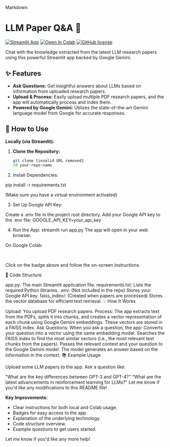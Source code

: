 Markdown
# LLM Paper Q&A 💬

[![Streamlit App](https://static.streamlit.io/badges/streamlit_badge_black_white.svg)](https://your-streamlit-share-url-here) 
[![Open In Colab](https://colab.research.google.com/assets/colab-badge.svg)](https://colab.research.google.com/github/your-github-username/your-repo-name/blob/main/app.py)
[![GitHub license](https://img.shields.io/github/license/Naereen/StrapDown.js.svg)](https://github.com/Naereen/StrapDown.js/blob/master/LICENSE)   


Chat with the knowledge extracted from the latest LLM research papers using this powerful Streamlit app backed by Google Gemini. 

## ✨ Features

- **Ask Questions:** Get insightful answers about LLMs based on information from uploaded research papers.
- **Upload & Process:** Easily upload multiple PDF research papers, and the app will automatically process and index them.
- **Powered by Google Gemini:** Utilizes the state-of-the-art Gemini language model from Google for accurate responses.

## 🚀 How to Use

**Locally (via Streamlit):**

1. **Clone the Repository:**
   ```bash
   git clone [invalid URL removed]
   cd your-repo-name

2. Install Dependencies:

pip install -r requirements.txt



(Make sure you have a virtual environment activated)

3. Set Up Google API Key:

Create a .env file in the project root directory.
Add your Google API key to the .env file: GOOGLE_API_KEY=your_api_key

4. Run the App:
streamlit run app.py
The app will open in your web browser.

 On Google Colab:

    

Click on the badge above and follow the on-screen instructions.

🔧 Code Structure

app.py: The main Streamlit application file.
requirements.txt: Lists the required Python libraries.
.env: (Not included in the repo) Stores your Google API key.
faiss_index/: (Created when papers are processed) Stores the vector database for efficient text retrieval.
💡 How It Works

Upload: You upload PDF research papers.
Process: The app extracts text from the PDFs, splits it into chunks, and creates a vector representation of each chunk using Google Gemini embeddings. These vectors are stored in a FAISS index.
Ask Questions: When you ask a question, the app:
Converts your question into a vector using the same embedding model.
Searches the FAISS index to find the most similar vectors (i.e., the most relevant text chunks from the papers).
Passes the relevant context and your question to the Google Gemini model.
The model generates an answer based on the information in the context.
📚 Example Usage

Upload some LLM papers to the app.
Ask a question like:
<!-- end list -->

"What are the key differences between GPT-3 and GPT-4?"
"What are the latest advancements in reinforcement learning for LLMs?"
Let me know if you'd like any modifications to this README file!


**Key Improvements:**

- Clear instructions for both local and Colab usage.
- Badges for easy access to the app.
- Explanation of the underlying technology.
- Code structure overview.
- Example questions to get users started. 

Let me know if you'd like any more help! 
